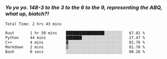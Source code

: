 ### ***Yo yo yo. 148-3 to the 3 to the 6 to the 9, representing the ABQ, what up, biatch?!***

<!--START_SECTION:waka-->

```txt
Total Time: 2 hrs 43 mins

Rust       1 hr 50 mins    █████████████████░░░░░░░░   67.81 %
Python     44 mins         ███████░░░░░░░░░░░░░░░░░░   27.47 %
C++        4 mins          ▓░░░░░░░░░░░░░░░░░░░░░░░░   02.76 %
Markdown   2 mins          ▒░░░░░░░░░░░░░░░░░░░░░░░░   01.70 %
Bash       0 secs          ░░░░░░░░░░░░░░░░░░░░░░░░░   00.26 %
```

<!--END_SECTION:waka-->

<!--
**AJMC2002/AJMC2002** is a ✨ _special_ ✨ repository because its `README.md` (this file) appears on your GitHub profile.

Here are some ideas to get you started:

- 🔭 I’m currently working on ...
- 🌱 I’m currently learning ...
- 👯 I’m looking to collaborate on ...
- 🤔 I’m looking for help with ...
- 💬 Ask me about ...
- 📫 How to reach me: ...
- 😄 Pronouns: ...
- ⚡ Fun fact: ...
-->
